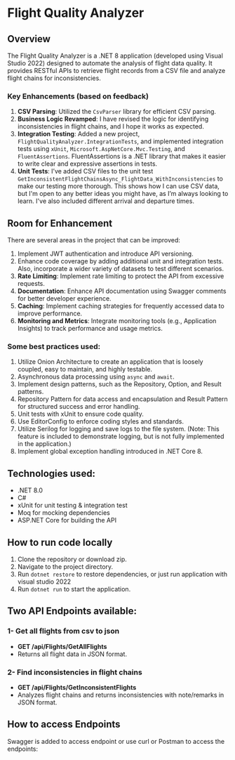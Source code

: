 # Flight Quality Analyzer

## Overview
The Flight Quality Analyzer is a .NET 8 application (developed using Visual Studio 2022) designed to automate the analysis of flight data quality. It provides RESTful APIs to retrieve flight records from a CSV file and analyze flight chains for inconsistencies. 

### Key Enhancements (based on feedback)
1. **CSV Parsing**: Utilized the `CsvParser` library for efficient CSV parsing.
2. **Business Logic Revamped**: I have revised the logic for identifying inconsistencies in flight chains, and I hope it works as expected.
3. **Integration Testing**: Added a new project, `FlightQualityAnalyzer.IntegrationTests`, and implemented integration tests using `xUnit`, `Microsoft.AspNetCore.Mvc.Testing`, and `FluentAssertions`. FluentAssertions is a .NET library that makes it easier to write clear and expressive assertions in tests.
4. **Unit Tests**: I’ve added CSV files to the unit test `GetInconsistentFlightChainsAsync_FlightData_WithInconsistencies` to make our testing more thorough. This shows how I can use CSV data, but I'm open to any better ideas you might have, as I’m always looking to learn. I've also included different arrival and departure times.

## Room for Enhancement
There are several areas in the project that can be improved:
1. Implement JWT authentication and introduce API versioning.
2. Enhance code coverage by adding additional unit and integration tests. Also, incorporate a wider variety of datasets to test different scenarios.
3. **Rate Limiting**: Implement rate limiting to protect the API from excessive requests.
4. **Documentation**: Enhance API documentation using Swagger comments for better developer experience.
5. **Caching**: Implement caching strategies for frequently accessed data to improve performance.
6. **Monitoring and Metrics**: Integrate monitoring tools (e.g., Application Insights) to track performance and usage metrics.

### Some best practices used:
1. Utilize Onion Architecture to create an application that is loosely coupled, easy to maintain, and highly testable.
2. Asynchronous data processing using `async` and `await`.  
4. Implement design patterns, such as the Repository, Option, and Result patterns.
5. Repository Pattern for data access and encapsulation and Result Pattern for structured success and error handling.
6. Unit tests with xUnit to ensure code quality.
3. Use EditorConfig to enforce coding styles and standards.
7. Utilize Serilog for logging and save logs to the file system. (Note: This feature is included to demonstrate logging, but is not fully implemented in the application.) 
8. Implement global exception handling introduced in .NET Core 8.
     
## Technologies used:
- .NET 8.0
- C#
- xUnit for unit testing & integration test
- Moq for mocking dependencies
- ASP.NET Core for building the API
  
## How to run code locally
1. Clone the repository or download zip.
2. Navigate to the project directory.
3. Run `dotnet restore` to restore dependencies, or just run application with visual studio 2022 
4. Run `dotnet run` to start the application.

## Two API Endpoints available:
### 1- Get all flights from csv to json
- **GET /api/Flights/GetAllFlights**
- Returns all flight data in JSON format.

### 2- Find inconsistencies in flight chains
- **GET /api/Flights/GetInconsistentFlights**
- Analyzes flight chains and returns inconsistencies with note/remarks in JSON format.

## How to access Endpoints
Swagger is added to access endpoint or use curl or Postman to access the endpoints:
